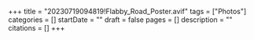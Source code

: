 +++
title = "20230719094819!Flabby_Road_Poster.avif"
tags = ["Photos"]
categories = []
startDate = ""
draft = false
pages = []
description = ""
citations = []
+++
